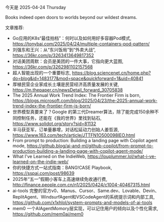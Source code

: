 今天是 2025-04-24 Thursday

Books indeed open doors to worlds beyond our wildest dreams.

文章推荐:
- Go应用的K8s“最佳拍档”：何时以及如何用好多容器Pod模式, https://tonybai.com/2025/04/24/multiple-containers-pod-pattern/
- 刘强东和王兴：从“东兴饭局”到“外卖大战”, https://36kr.com/p/3263413649817352
- 对话美团周默：会员是美团的一件大事，它指向更大蓝图, https://36kr.com/p/3262981102157568
- 超人智能出现的一个重要标志, https://blog.sciencenet.cn/home.php?do=blog&id=1483177&mod=space&quickforward=1&uid=40841
- 厚植民营企业家成长土壤是民营经济高质量发展的关键, https://m.thepaper.cn/newsDetail_forward_30705838
- The 2025 Annual Work Trend Index: The Frontier Firm is born, https://blogs.microsoft.com/blog/2025/04/23/the-2025-annual-work-trend-index-the-frontier-firm-is-born/
- 世界模型真要来了？Google 的第三代Dreamer算法，除了能完成150余种不同控制任务，还能在《我的世界》里找到钻石, https://www.solidot.org/story?sid=81132
- 半马获亚军，订单量暴增，对话松延动力创始人姜哲源, https://www.163.com/tech/article/JTTFN1O500098IEO.html
- From prompt to production: Building a landing page with Copilot agent mode, https://github.blog/ai-and-ml/github-copilot/from-prompt-to-production-building-a-landing-page-with-copilot-agent-mode/
- What I've Learned on the IndieWeb, https://louplummer.lol/what-i-ve-learned-on-the-indie-web/
- 你的快捷方式一站式指南：BANG!CASE Playbook, https://sspai.com/post/98639
- 2025年“五一”假期小客车上高速继续免收通行费, http://finance.people.com.cn/n1/2025/0424/c1004-40467315.html
- ai-tools 完整的官方v0、Manus、Cursor、Same.dev、Lovable、Devin、ReplitAgent、WindsurfAgent和VSCodeAgent的系统提示词和内部工具, https://github.com/x1xhlol/system-prompts-and-models-of-ai-tools 
- mem0 一个AIAgentMomory层实现，可以记住用户的倾向以及个性化需求, https://github.com/mem0ai/mem0 
